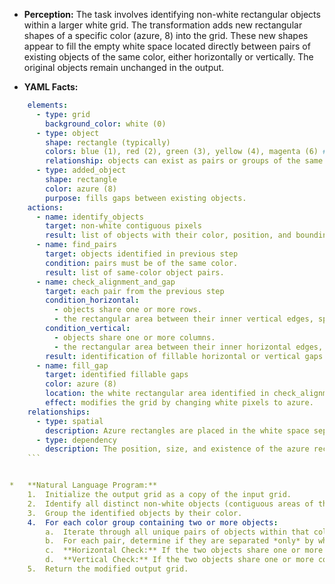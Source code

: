 *   **Perception:** The task involves identifying non-white rectangular objects within a larger white grid. The transformation adds new rectangular shapes of a specific color (azure, 8) into the grid. These new shapes appear to fill the empty white space located directly between pairs of existing objects of the same color, either horizontally or vertically. The original objects remain unchanged in the output.

*   **YAML Facts:**
    
```yaml
    elements:
      - type: grid
        background_color: white (0)
      - type: object
        shape: rectangle (typically)
        colors: blue (1), red (2), green (3), yellow (4), magenta (6) # Colors seen in examples
        relationship: objects can exist as pairs or groups of the same color.
      - type: added_object
        shape: rectangle
        color: azure (8)
        purpose: fills gaps between existing objects.
    actions:
      - name: identify_objects
        target: non-white contiguous pixels
        result: list of objects with their color, position, and bounding box.
      - name: find_pairs
        target: objects identified in previous step
        condition: pairs must be of the same color.
        result: list of same-color object pairs.
      - name: check_alignment_and_gap
        target: each pair from the previous step
        condition_horizontal:
          - objects share one or more rows.
          - the rectangular area between their inner vertical edges, spanning the shared rows, contains only white (0) pixels.
        condition_vertical:
          - objects share one or more columns.
          - the rectangular area between their inner horizontal edges, spanning the shared columns, contains only white (0) pixels.
        result: identification of fillable horizontal or vertical gaps.
      - name: fill_gap
        target: identified fillable gaps
        color: azure (8)
        location: the white rectangular area identified in check_alignment_and_gap.
        effect: modifies the grid by changing white pixels to azure.
    relationships:
      - type: spatial
        description: Azure rectangles are placed in the white space separating two objects of the same color.
      - type: dependency
        description: The position, size, and existence of the azure rectangles depend entirely on the position and color of the original objects and the white space between them.
    ```


*   **Natural Language Program:**
    1.  Initialize the output grid as a copy of the input grid.
    2.  Identify all distinct non-white objects (contiguous areas of the same color) in the input grid. Record their color, and the minimum and maximum row and column indices (bounding box).
    3.  Group the identified objects by their color.
    4.  For each color group containing two or more objects:
        a.  Iterate through all unique pairs of objects within that color group.
        b.  For each pair, determine if they are separated *only* by white pixels along a straight horizontal or vertical line segment connecting them.
        c.  **Horizontal Check:** If the two objects share one or more rows (i.e., their row ranges overlap) and the rectangular region defined by these shared rows and the columns strictly between the right edge of the left object and the left edge of the right object consists *entirely* of white (0) pixels, then fill this rectangular region in the output grid with azure (8) pixels.
        d.  **Vertical Check:** If the two objects share one or more columns (i.e., their column ranges overlap) and the rectangular region defined by these shared columns and the rows strictly between the bottom edge of the top object and the top edge of the bottom object consists *entirely* of white (0) pixels, then fill this rectangular region in the output grid with azure (8) pixels.
    5.  Return the modified output grid.